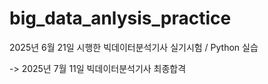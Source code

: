 # big_data_anlysis_practice
2025년 6월 21일 시행한 빅데이터분석기사 실기시험 / Python 실습 

-> 2025년 7월 11일 빅데이터분석기사 최종합격
